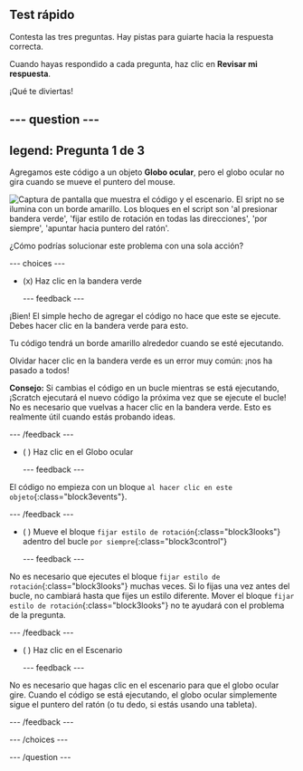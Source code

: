 ## Test rápido

Contesta las tres preguntas. Hay pistas para guiarte hacia la respuesta correcta.

Cuando hayas respondido a cada pregunta, haz clic en **Revisar mi respuesta**.

¡Qué te diviertas!

--- question ---
---
legend: Pregunta 1 de 3
---

Agregamos este código a un objeto **Globo ocular**, pero el globo ocular no gira cuando se mueve el puntero del mouse.

![Captura de pantalla que muestra el código y el escenario. El sript no se ilumina con un borde amarillo. Los bloques en el script son 'al presionar bandera verde', 'fijar estilo de rotación en todas las direcciones', 'por siempre', 'apuntar hacia puntero del ratón'.](images/code-not-running.png)

¿Cómo podrías solucionar este problema con una sola acción?

--- choices ---

- (x) Haz clic en la bandera verde

  --- feedback ---

¡Bien! El simple hecho de agregar el código no hace que este se ejecute. Debes hacer clic en la bandera verde para esto.

Tu código tendrá un borde amarillo alrededor cuando se esté ejecutando.

Olvidar hacer clic en la bandera verde es un error muy común: ¡nos ha pasado a todos!

**Consejo:** Si cambias el código en un bucle mientras se está ejecutando,¡Scratch ejecutará el nuevo código la próxima vez que se ejecute el bucle! No es necesario que vuelvas a hacer clic en la bandera verde. Esto es realmente útil cuando estás probando ideas.

  --- /feedback ---

- ( ) Haz clic en el Globo ocular

  --- feedback ---

El código no empieza con un bloque `al hacer clic en este objeto`{:class="block3events"}.

  --- /feedback ---

- ( ) Mueve el bloque `fijar estilo de rotación`{:class="block3looks"} adentro del bucle `por siempre`{:class="block3control"}

  --- feedback ---

No es necesario que ejecutes el bloque `fijar estilo de rotación`{:class="block3looks"} muchas veces. Si lo fijas una vez antes del bucle, no cambiará hasta que fijes un estilo diferente. Mover el bloque `fijar estilo de rotación`{:class="block3looks"} no te ayudará con el problema de la pregunta.

  --- /feedback ---

- ( ) Haz clic en el Escenario

  --- feedback ---

No es necesario que hagas clic en el escenario para que el globo ocular gire. Cuando el código se está ejecutando, el globo ocular simplemente sigue el puntero del ratón (o tu dedo, si estás usando una tableta).

  --- /feedback ---

--- /choices ---

--- /question ---
